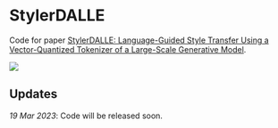 # StylerDALLE
Code for paper [StylerDALLE: Language-Guided Style Transfer Using a Vector-Quantized Tokenizer of a Large-Scale Generative Model](https://arxiv.org/pdf/2303.09268.pdf).

![](images/teaser.png)

## Updates
_19 Mar 2023_: Code will be released soon.
